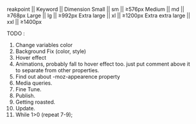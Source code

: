 reakpoint ||	Keyword ||	Dimension
Small ||	sm ||	≥576px
Medium ||	md ||	≥768px
Large ||	lg ||	≥992px
Extra large ||	xl ||	≥1200px
Extra extra large ||	xxl ||	≥1400px


TODO :
1. Change variables color
2. Background Fix (color, style)
3. Hover effect
4. Animations, probably fall to hover effect too. just put comment above it to separate from other properties.
5. Find out about -moz-appearence property
6. Media queries.
7. Fine Tune.
8. Publish.
9. Getting roasted.
10. Update.
11. While 1>0 (repeat 7-9);